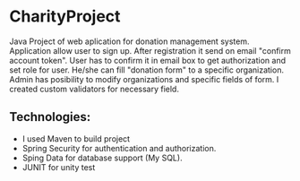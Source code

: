 # CharityProject

  Java Project of web aplication for donation management system.
Application allow user to sign up. After registration it send on email "confirm account token". 
User has to confirm it in email box to get authorization and set role for user. He/she can fill "donation form" to a specific organization. 
Admin has posibility to modify organizations and specific fields of form. 
I created custom validators for necessary field.

## Technologies:
  - I used Maven to build project
  - Spring Security for authentication and authorization.
  - Sping Data for database support (My SQL).
  - JUNIT for unity test



